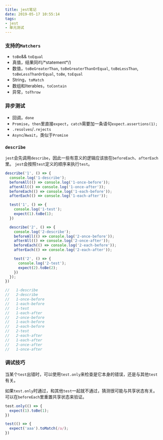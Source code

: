 ```yaml
---
title: jest笔记
date: 2019-05-17 10:55:14
tags:
- jest
- 单元测试
---
```


### 支持的`Matchers`

* `toBe`&& `toEqual`
* 真值，结果同if(/\*statement\*/)
* 数值，`toBeGreaterThan`, `toBeGreaterThanOrEqual`, `toBeLessThan`, `toBeLessThanOrEqual`, `toBe`, `toEqual`
* String，`toMatch`
* 数组和Iterables，`toContain`
* 异常，`toThrow`

### 异步测试

* 回调，`done`
* `Promise`，`then`里直接`expect`，`catch`需要加一条语句`expect.assertions(1);`
* `.resolves`/`.rejects`
* `Async`/`Await`，类似于`Promise`

### `describe`

`jest`会先调用`describe`，因此一些有意义的逻辑应该放在`beforeEach`、`afterEach`里。
`jest`会按照`test`定义的顺序来执行`test`。

```javascript
describe('1', () => {
  console.log('1-describe');
  beforeAll(() => console.log('1-once-before'));
  afterAll(() => console.log('1-once-after'));
  beforeEach(() => console.log('1-each-before'));
  afterEach(() => console.log('1-each-after'));

  test('1', () => {
    console.log('1-test');
    expect(1).toBe(1);
  })

  describe('2', () => {
    console.log('2-describe');
    beforeAll(() => console.log('2-once-before'));
    afterAll(() => console.log('2-once-after'));
    beforeEach(() => console.log('2-each-before'));
    afterEach(() => console.log('2-each-after'));

    test('2', () => {
      console.log('2-test');
      expect(2).toBe(2);
    })
  });
})

//   1-describe
//   2-describe
//   1-once-before
//   1-each-before
//   1-test
//   1-each-after
//   2-once-before
//   1-each-before
//   2-each-before
//   2-test
//   2-each-after
//   1-each-after
//   2-once-after
//   1-once-after
```

### 调试技巧

当某个`test`出错时，可以使用`test.only`来检查是它本身的错误，还是与其他`test`有关。

如果`test.only`时通过，和其他`test`一起就不通过，猜测很可能与共享状态有关。可以在`beforeEach`里重置共享状态来验证。

```javascript
test.only(() => {
  expect(1).toBe(1);
})

test(() => {
  expect('aaa').toMatch(/a/);
})
```
